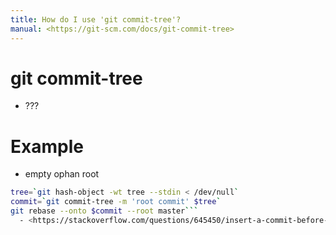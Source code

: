 ```yaml
---
title: How do I use 'git commit-tree'?
manual: <https://git-scm.com/docs/git-commit-tree>
---
```


# git commit-tree <options>
- ???

# Example
- empty ophan root  

```bash
tree=`git hash-object -wt tree --stdin < /dev/null`
commit=`git commit-tree -m 'root commit' $tree`
git rebase --onto $commit --root master```
  - <https://stackoverflow.com/questions/645450/insert-a-commit-before-the-root-commit-in-git?noredirect=1&lq=1>